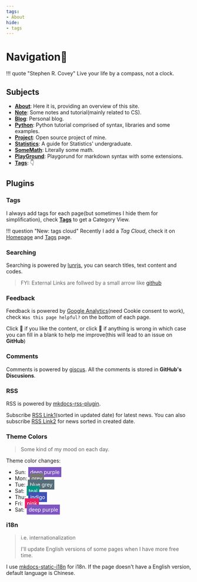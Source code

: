 ```yaml
---
tags:
- About
hide:
- tags
---
```


# Navigation🧭

!!! quote "Stephen R. Covey"
	Live your life by a compass, not a clock.

## Subjects

- [**About**](../About): Here it is, providing an overview of this site.
- [**Note**](../Note): Some notes and tutorial(mainly related to CS).
- [**Blog**](../Blog): Personal blog.
- [**Python**](../Python): Python tutorial comprised of syntax, libraries and some examples.
- [**Project**](../Project): Open source project of mine.
- [**Statistics**](../Statistics): A guide for Statistics' undergraduate.
- [**SomeMath**](../SomeMath): Literally some math.
- [**PlayGround**](../Playground): Playgorund for markdown syntax with some extensions.
- [**Tags**](../Tags/): 👇

## Plugins
### Tags
I always add tags for each page(but sometimes I hide them for simplification), check [**Tags**](../Tags) to get a Category View.

!!! question "New: tags cloud"
	Recently I add a *Tag Cloud*, check it on [Homepage](../) and [Tags](../Tags/) page.

### Searching
Searching is powered by [lunrjs](https://lunrjs.com/), you can search titles, text content and codes. 
> FYI: External Links are follwed by a small arrow like [github](https://github.com)

### Feedback
Feedback is powered by [Google Analytics](https://analytics.google.com/analytics/web/)(need Cookie consent to work), check `Was this page helpful?` on the bottom of each page.

Click 🙂 if you like the content, or click 🙁 if anything is wrong in which case you can fill in a blank to help me improve(this will lead to an issue on **GitHub**)

### Comments
Comments is powered by [giscus](https://giscus.app/). All the comments is stored in **GitHub's Discusions**.

### RSS
RSS is powered by [mkdocs-rss-plugin](https://guts.github.io/mkdocs-rss-plugin/). 

Subscribe [RSS Link1](../feed_rss_updated.xml)(sorted in updated date) for latest news. You can also subscribe [RSS Link2](../feed_rss_created.xml) for news sorted in created date.

### Theme Colors
> Some kind of my mood on each day.

Theme color changes:

- Sun: <span style="background-color:#7e56c2;padding:5px;margin:3px;color:white;">deep purple</span>
- Mon: <span style="background-color:#757575;padding:5px;margin:3px;color:white;">grey</span>
- Tue: <span style="background-color:#546d78;padding:5px;margin:3px;color:white;">blue grey</span>
- Sat: <span style="background-color:#009485;padding:5px;margin:3px;color:white;">teal</span>
- Thu: <span style="background-color:#4051b5;padding:5px;margin:3px;color:white;">indigo</span>
- Fri: <span style="background-color:#e92063;padding:5px;margin:3px;color:white;">pink</span>
- Sat: <span style="background-color:#7e56c2;padding:5px;margin:3px;color:white;">deep purple</span>

### i18n
> i.e. internationalization
> 
> I'll update English versions of some pages when I have more free time.

I use [mkdocs-static-i18n](https://github.com/ultrabug/mkdocs-static-i18n) for i18n. If the page doesn't have a English version, default language is Chinese.